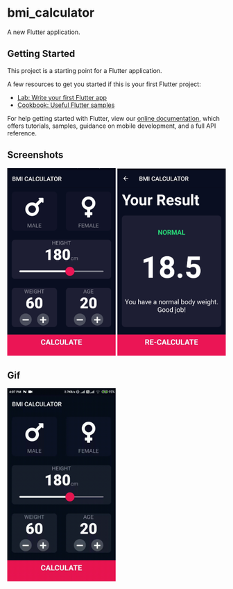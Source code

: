 # bmi_calculator

A new Flutter application.

## Getting Started

This project is a starting point for a Flutter application.

A few resources to get you started if this is your first Flutter project:

- [Lab: Write your first Flutter app](https://flutter.dev/docs/get-started/codelab)
- [Cookbook: Useful Flutter samples](https://flutter.dev/docs/cookbook)

For help getting started with Flutter, view our
[online documentation](https://flutter.dev/docs), which offers tutorials,
samples, guidance on mobile development, and a full API reference.


## Screenshots
<img src="assets/bmi-first.jpg" width="250">

<img src="assets/bmi-second.jpg" width="250">

## Gif
<img src="assets/bmi-record.gif" width="250">